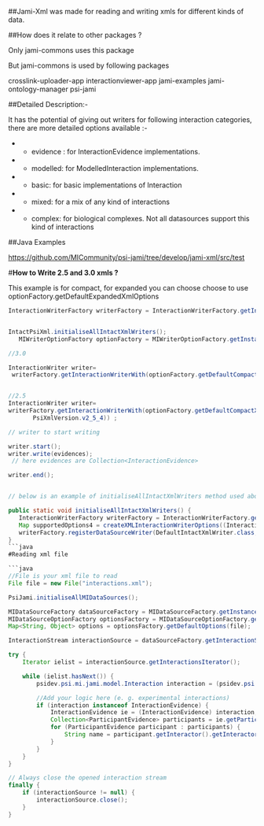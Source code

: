 
##Jami-Xml was made for reading and writing xmls for different kinds of data.

##How does it relate to other packages ?

Only 
     jami-commons
uses this package 

But jami-commons is used by following packages

crosslink-uploader-app
interactionviewer-app
jami-examples
jami-ontology-manager
psi-jami


##Detailed Description:-

It has the potential of giving out writers for following interaction categories, there are more detailed options available :-

* - evidence : for InteractionEvidence implementations.
* - modelled: for ModelledInteraction implementations.
* - basic: for basic implementations of Interaction
* - mixed: for a mix of any kind of interactions
* - complex: for biological complexes. Not all datasources support this kind of interactions

##Java Examples


https://github.com/MICommunity/psi-jami/tree/develop/jami-xml/src/test

#**How to Write 2.5 and 3.0 xmls ?**

This example is for compact, for expanded you can choose choose to use optionFactory.getDefaultExpandedXmlOptions
```java  
InteractionWriterFactory writerFactory = InteractionWriterFactory.getInstance();


IntactPsiXml.initialiseAllIntactXmlWriters();
   MIWriterOptionFactory optionFactory = MIWriterOptionFactory.getInstance();

//3.0

InteractionWriter writer=
 writerFactory.getInteractionWriterWith(optionFactory.getDefaultCompactXmlOptions(output,InteractionCategory.evidence, ComplexType.n_ary,PsiXmlVersion.v3_0_0));


//2.5
InteractionWriter writer=
writerFactory.getInteractionWriterWith(optionFactory.getDefaultCompactXmlOptions(output, InteractionCategory.evidence, ComplexType.n_ary,
       PsiXmlVersion.v2_5_4)) ;

// writer to start writing

writer.start();
writer.write(evidences);
 // here evidences are Collection<InteractionEvidence>

writer.end();


// below is an example of initialiseAllIntactXmlWriters method used above

public static void initialiseAllIntactXmlWriters() {
   InteractionWriterFactory writerFactory = InteractionWriterFactory.getInstance();
   Map supportedOptions4 = createXMLInteractionWriterOptions((InteractionCategory)null, (ComplexType)null, (PsiXmlType)null, (Boolean)null, (Boolean)null);
   writerFactory.registerDataSourceWriter(DefaultIntactXmlWriter.class, supportedOptions4);
}
```java
#Reading xml file

```java
//File is your xml file to read
File file = new File("interactions.xml");

PsiJami.initialiseAllMIDataSources();

MIDataSourceFactory dataSourceFactory = MIDataSourceFactory.getInstance();
MIDataSourceOptionFactory optionsFactory = MIDataSourceOptionFactory.getInstance();
Map<String, Object> options = optionsFactory.getDefaultOptions(file);

InteractionStream interactionSource = dataSourceFactory.getInteractionSourceWith(options);

try {
    Iterator ielist = interactionSource.getInteractionsIterator();

    while (ielist.hasNext()) {
        psidev.psi.mi.jami.model.Interaction interaction = (psidev.psi.mi.jami.model.Interaction) ielist.next();

        //Add your logic here (e. g. experimental interactions)
        if (interaction instanceof InteractionEvidence) {
            InteractionEvidence ie = (InteractionEvidence) interaction;
            Collection<ParticipantEvidence> participants = ie.getParticipants();
            for (ParticipantEvidence participant : participants) {
                String name = participant.getInteractor().getInteractorType().getShortName();
            }
        }
    }
}

// Always close the opened interaction stream
finally {
    if (interactionSource != null) {
        interactionSource.close();
    }
}
```
